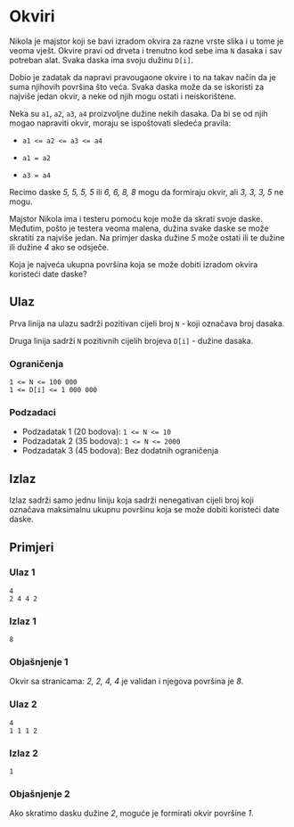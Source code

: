 # Okviri

Nikola je majstor koji se bavi izradom okvira za razne vrste slika i u tome je veoma vješt. Okvire pravi od drveta i trenutno kod sebe ima `N` dasaka i sav potreban alat. Svaka daska ima svoju dužinu `D[i]`.

Dobio je zadatak da napravi pravougaone okvire i to na takav način da je suma njihovih površina što veća. Svaka daska može da se iskoristi za najviše jedan okvir, a neke od njih mogu ostati i neiskorištene.

Neka su `a1`, `a2`, `a3`, `a4` proizvoljne dužine nekih dasaka. Da bi se od njih mogao napraviti okvir, moraju se ispoštovati sledeća pravila:

- `a1 <= a2 <= a3 <= a4`

- `a1 = a2`

- `a3 = a4`

Recimo daske *5, 5, 5, 5* ili *6, 6, 8, 8* mogu da formiraju okvir, ali *3, 3, 3, 5* ne mogu.

Majstor Nikola ima i testeru pomoću koje može da skrati svoje daske. Međutim, pošto je testera veoma malena, dužina svake daske se može skratiti za najviše jedan. Na primjer daska dužine *5* može ostati ili te dužine ili dužine *4* ako se odsječe.

Koja je najveća ukupna površina koja se može dobiti izradom okvira koristeći date daske?

## Ulaz

Prva linija na ulazu sadrži pozitivan cijeli broj `N` - koji označava broj dasaka.

Druga linija sadrži `N` pozitivnih cijelih brojeva `D[i]` - dužine dasaka.

### Ograničenja
```
1 <= N <= 100 000
1 <= D[i] <= 1 000 000
```

### Podzadaci
* Podzadatak 1 (20 bodova): `1 <= N <= 10`
* Podzadatak 2 (35 bodova): `1 <= N <= 2000`
* Podzadatak 3 (45 bodova): Bez dodatnih ograničenja

## Izlaz
Izlaz sadrži samo jednu liniju koja sadrži nenegativan cijeli broj koji označava maksimalnu ukupnu površinu koja se može dobiti koristeći date daske.

## Primjeri
### Ulaz 1
```
4
2 4 4 2
```
### Izlaz 1
```
8
```
### Objašnjenje 1
Okvir sa stranicama: *2, 2, 4, 4* je validan i njegova površina je *8*.
### Ulaz 2
```
4
1 1 1 2
```
### Izlaz 2
```
1
```
### Objašnjenje 2
Ako skratimo dasku dužine *2*, moguće je formirati okvir površine *1*.
